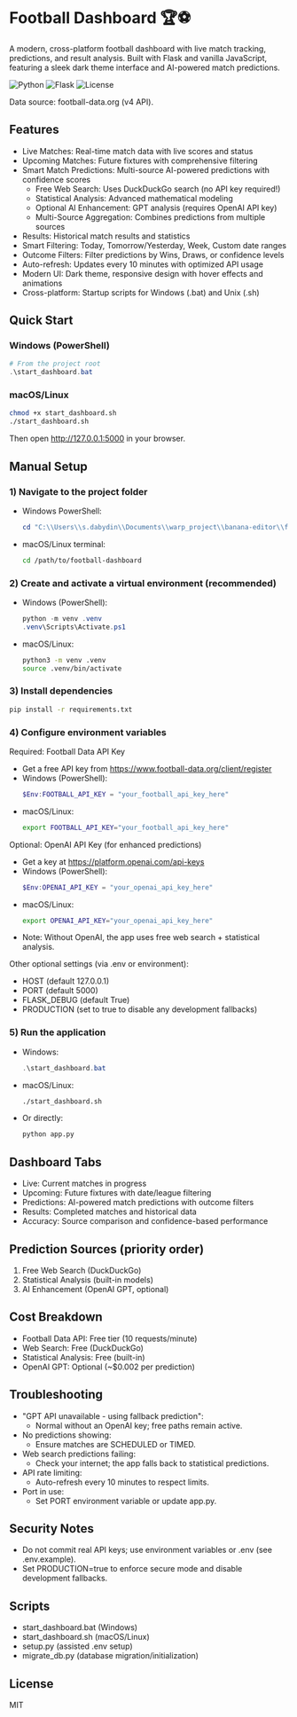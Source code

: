 # Football Dashboard 🏆⚽

A modern, cross-platform football dashboard with live match tracking, predictions, and result analysis. Built with Flask and vanilla JavaScript, featuring a sleek dark theme interface and AI-powered match predictions.

![Python](https://img.shields.io/badge/Python-3.8%2B-blue?style=flat&logo=python&logoColor=white)
![Flask](https://img.shields.io/badge/Flask-2.3.3-black?style=flat&logo=flask)
![License](https://img.shields.io/badge/License-MIT-green?style=flat)

Data source: football-data.org (v4 API).

## Features
- Live Matches: Real-time match data with live scores and status
- Upcoming Matches: Future fixtures with comprehensive filtering
- Smart Match Predictions: Multi-source AI-powered predictions with confidence scores
  - Free Web Search: Uses DuckDuckGo search (no API key required!)
  - Statistical Analysis: Advanced mathematical modeling
  - Optional AI Enhancement: GPT analysis (requires OpenAI API key)
  - Multi-Source Aggregation: Combines predictions from multiple sources
- Results: Historical match results and statistics
- Smart Filtering: Today, Tomorrow/Yesterday, Week, Custom date ranges
- Outcome Filters: Filter predictions by Wins, Draws, or confidence levels
- Auto-refresh: Updates every 10 minutes with optimized API usage
- Modern UI: Dark theme, responsive design with hover effects and animations
- Cross-platform: Startup scripts for Windows (.bat) and Unix (.sh)

## Quick Start

### Windows (PowerShell)
```powershell
# From the project root
.\start_dashboard.bat
```

### macOS/Linux
```bash
chmod +x start_dashboard.sh
./start_dashboard.sh
```

Then open http://127.0.0.1:5000 in your browser.

## Manual Setup

### 1) Navigate to the project folder
- Windows PowerShell:
  ```powershell
  cd "C:\\Users\\s.dabydin\\Documents\\warp_project\\banana-editor\\football-dashboard"
  ```
- macOS/Linux terminal:
  ```bash
  cd /path/to/football-dashboard
  ```

### 2) Create and activate a virtual environment (recommended)
- Windows (PowerShell):
  ```powershell
  python -m venv .venv
  .venv\Scripts\Activate.ps1
  ```
- macOS/Linux:
  ```bash
  python3 -m venv .venv
  source .venv/bin/activate
  ```

### 3) Install dependencies
```bash
pip install -r requirements.txt
```

### 4) Configure environment variables

Required: Football Data API Key
- Get a free API key from https://www.football-data.org/client/register
- Windows (PowerShell):
  ```powershell
  $Env:FOOTBALL_API_KEY = "your_football_api_key_here"
  ```
- macOS/Linux:
  ```bash
  export FOOTBALL_API_KEY="your_football_api_key_here"
  ```

Optional: OpenAI API Key (for enhanced predictions)
- Get a key at https://platform.openai.com/api-keys
- Windows (PowerShell):
  ```powershell
  $Env:OPENAI_API_KEY = "your_openai_api_key_here"
  ```
- macOS/Linux:
  ```bash
  export OPENAI_API_KEY="your_openai_api_key_here"
  ```
- Note: Without OpenAI, the app uses free web search + statistical analysis.

Other optional settings (via .env or environment):
- HOST (default 127.0.0.1)
- PORT (default 5000)
- FLASK_DEBUG (default True)
- PRODUCTION (set to true to disable any development fallbacks)

### 5) Run the application
- Windows:
  ```powershell
  .\start_dashboard.bat
  ```
- macOS/Linux:
  ```bash
  ./start_dashboard.sh
  ```
- Or directly:
  ```bash
  python app.py
  ```

## Dashboard Tabs
- Live: Current matches in progress
- Upcoming: Future fixtures with date/league filtering
- Predictions: AI-powered match predictions with outcome filters
- Results: Completed matches and historical data
- Accuracy: Source comparison and confidence-based performance

## Prediction Sources (priority order)
1) Free Web Search (DuckDuckGo)
2) Statistical Analysis (built-in models)
3) AI Enhancement (OpenAI GPT, optional)

## Cost Breakdown
- Football Data API: Free tier (10 requests/minute)
- Web Search: Free (DuckDuckGo)
- Statistical Analysis: Free (built-in)
- OpenAI GPT: Optional (~$0.002 per prediction)

## Troubleshooting
- "GPT API unavailable - using fallback prediction":
  - Normal without an OpenAI key; free paths remain active.
- No predictions showing:
  - Ensure matches are SCHEDULED or TIMED.
- Web search predictions failing:
  - Check your internet; the app falls back to statistical predictions.
- API rate limiting:
  - Auto-refresh every 10 minutes to respect limits.
- Port in use:
  - Set PORT environment variable or update app.py.

## Security Notes
- Do not commit real API keys; use environment variables or .env (see .env.example).
- Set PRODUCTION=true to enforce secure mode and disable development fallbacks.

## Scripts
- start_dashboard.bat (Windows)
- start_dashboard.sh (macOS/Linux)
- setup.py (assisted .env setup)
- migrate_db.py (database migration/initialization)

## License
MIT
